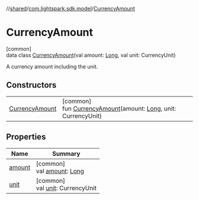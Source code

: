 //[shared](../../../index.md)/[com.lightspark.sdk.model](../index.md)/[CurrencyAmount](index.md)

# CurrencyAmount

[common]\
data class [CurrencyAmount](index.md)(val amount: [Long](https://kotlinlang.org/api/latest/jvm/stdlib/kotlin/-long/index.html), val unit: CurrencyUnit)

A currency amount including the unit.

## Constructors

| | |
|---|---|
| [CurrencyAmount](-currency-amount.md) | [common]<br>fun [CurrencyAmount](-currency-amount.md)(amount: [Long](https://kotlinlang.org/api/latest/jvm/stdlib/kotlin/-long/index.html), unit: CurrencyUnit) |

## Properties

| Name | Summary |
|---|---|
| [amount](amount.md) | [common]<br>val [amount](amount.md): [Long](https://kotlinlang.org/api/latest/jvm/stdlib/kotlin/-long/index.html) |
| [unit](unit.md) | [common]<br>val [unit](unit.md): CurrencyUnit |

